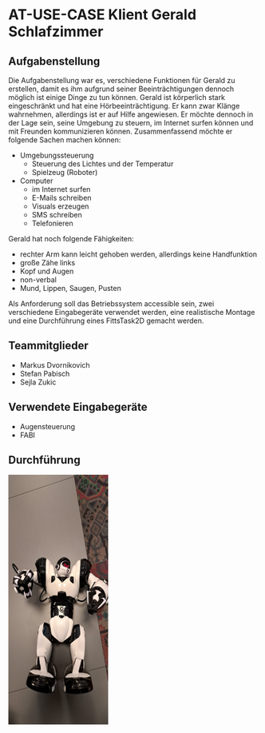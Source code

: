# AT-USE-CASE Klient Gerald Schlafzimmer
## Aufgabenstellung
Die Aufgabenstellung war es, verschiedene Funktionen für Gerald zu erstellen, damit es ihm 
aufgrund seiner Beeinträchtigungen dennoch möglich ist einige Dinge zu tun können.
Gerald ist körperlich stark eingeschränkt und hat eine Hörbeeinträchtigung. Er kann zwar Klänge
wahrnehmen, allerdings ist er auf Hilfe angewiesen. Er möchte dennoch in der Lage sein,
seine Umgebung zu steuern, im Internet surfen können und mit Freunden kommunizieren können.
Zusammenfassend möchte er folgende Sachen machen können:
- Umgebungssteuerung
  - Steuerung des Lichtes und der Temperatur
  - Spielzeug (Roboter)
- Computer
  - im Internet surfen
  - E-Mails schreiben
  - Visuals erzeugen
  - SMS schreiben
  - Telefonieren
  

Gerald hat noch folgende Fähigkeiten:
- rechter Arm kann leicht gehoben werden, allerdings keine Handfunktion
- große Zähe links
- Kopf und Augen 
- non-verbal
- Mund, Lippen, Saugen, Pusten

Als Anforderung soll das Betriebssystem accessible sein, zwei verschiedene Eingabegeräte
verwendet werden, eine realistische Montage und eine Durchführung eines FittsTask2D gemacht
werden.
## Teammitglieder
- Markus Dvornikovich
- Stefan Pabisch
- Sejla Zukic

## Verwendete Eingabegeräte
- Augensteuerung
- FABI

## Durchführung

<img alt="Roboter" height="500" src="/bilder/roboter.jpg" title="Roboter" width="200"/>





